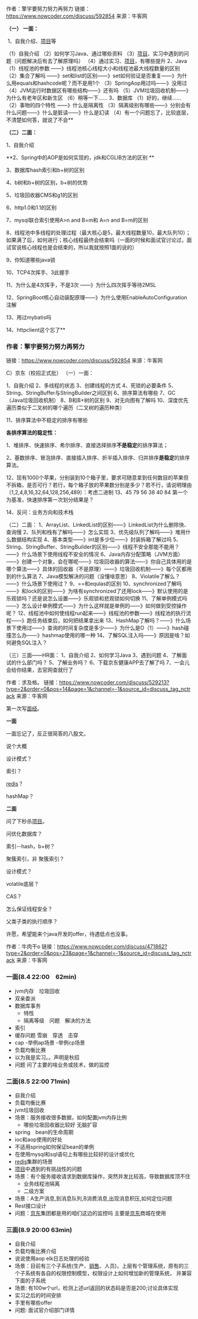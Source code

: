 作者：擎宇要努力努力再努力
链接：https://www.nowcoder.com/discuss/592854
来源：牛客网

**（一）**      **一面：**

​    1、自我介绍、[项目]()等  

 （1）自我介绍
 （2）如何学习Java、通过哪些资料
 （3）[项目]()、实习中遇到的问题（问题解决后有去了解原理吗）
 （4）通过实习、[项目]()，有哪些提升
 2、Java
 （1）线程池的参数 ——》线程池核心线程大小和线程池最大线程数量的区别
 （2）集合了解吗 ——》set和list的区别——》set如何验证是否重复——》为什么用equals和hashcode呢？而不是用1个
 （3）SpringAop用过吗——》没用过
 （4）JVM运行时数据区有哪些结构——》还有吗
 （5）JVM垃圾回收机制——》为什么有老年区和新生区
 （6）稍等一下……
 3、数据库
 （1）好的，继续……
 （2）事物的四个特性 ——》什么是隔离性
 （3）隔离级别有哪些——》分别会有什么问题——》什么是脏读——》什么是幻读
 （4）有一个问题忘了，比较底层，不清楚如何答，就说了不会**



**（二）二面：**  

1、自我介绍 

**2、Spring中的AOP是如何实现的，jdk和CGLIB方法的区别                      **

3、数据库hash索引和b+树的区别                      

4、b树和b+树的区别，b+树的优势                      

5、垃圾回收器CMS和g1的区别                      

6、http1.0和1.1的区别                      

7、mysql联合索引使用A>n and B=m和 A=n and B=m的区别                      

8、线程池中多线程的处理过程（最大核心是5，最大线程数量10，最大队列10）；如果满了后，如何进行；核心线程最终会结束吗（一面的时候和面试官讨论过，面试官说核心线程也是会结束的，所以我就按照1面的说的）                      

9、你知道哪些java锁                      

10、TCP4次挥手、3此握手                      

11、为什么是4次挥手，不是3次 ——》为什么四次挥手等待2MSL                      

12、SpringBoot核心自动装配原理——》为什么使用EnableAutoConfiguration 注解                      

13、用过mybatis吗                     

 14、httpclient这个忘了**





### 作者：擎宇要努力努力再努力

链接：https://www.nowcoder.com/discuss/592854
来源：牛客网

C）京东（校招正式批）
（一）一面：

1、自我介绍
2、多线程的状态
3、创建线程的方式
4、死锁的必要条件
5、String、StringBuffer与StringBuilder之间区别
6、排序算法有哪些
7、GC（Java垃圾回收机制）
8、B和B+树的区别
9、对无向图有了解吗
10、深度优先遍历类似于二叉树的哪个遍历（二叉树的遍历种类）

11、排序算法中不稳定的排序有哪些

**各排序算法的稳定性：**

1、堆排序、快速排序、希尔排序、直接选择排序**不是稳定**的排序算法；

2、基数排序、冒泡排序、直接插入排序、折半插入排序、归并排序**是稳定**的排序算法。

12、现有1000个苹果，分别装到10个箱子里，要求可随意拿到任何数目的苹果但不拆箱，是否可行？若行，每个箱子放的苹果数分别是多少？若不行，请说明理由
（1,2,4,8,16,32,64,128,256,489）：考虑二进制
13、45 79 56 38 40 84 第一个为基准，快速排序第一次划分结果是？

14、反问：业务方向和技术栈



（二）二面：
1、ArrayList、LinkedList的区别——》LinkedList为什么删除快、查询慢
2、队列和栈有了解吗——》怎么实现
3、优先级队列了解吗——》堆用什么数据结构实现
4、基本类型——》int是多少位——》封装拆箱了解过吗
5、String、StringBuffer、StringBuilder的区别——》线程不安全那能不能用？——》什么场景下使用线程不安全的情况
6、Java内存分配策略（JVM方面）——》创建一个对象，会在哪呢——》垃圾回收器的算法——》你自己具体用的是哪个算法——》具体的回收器（不是原理）——》垃圾回收机制——》每个区都用到的什么算法
7、Java模型解决的问题（没懂啥意思）
8、Violatile了解么？——》什么场景下使用过？
9、==和equlas的区别
10、synchronized了解吗——》和lock的区别——》为啥有synchronized了还用lock——》默认使用的是乐观锁吗？还是说怎么设置——》乐观锁和悲观锁如何切换
11、了解单例模式吗——》怎么设计单例模式——》为什么这样就是单例的——》如何做到受控操作呢？
12、线程池中如何使线程run起来——》线程池的参数——》线程池的执行流程——》跑任务结束后，如何把结果拿出来
13、HashMap了解吗？——》什么场景下使用过——》查询的时间复杂度是多少——》为什么是O（1）——》hash碰撞怎么办——》hashmap使用的哪一种
14、了解SQL注入吗——》原因是啥？如何避免SQL注入？

（三）三面——HR面：
1、自我介绍
2、如何学习Java
3、遇到问题
4、了解面试的什么部门吗？
5、了解业务吗？
6、下载京东健康APP去了解了吗
7、一会儿会给你结果，去官网查就行了





作者：求及格。
链接：https://www.nowcoder.com/discuss/529213?type=2&order=0&pos=14&page=1&channel=-1&source_id=discuss_tag_nctrack
来源：牛客网



第一次写[面经]()。 

  **一面** 

  一面忘记了，反正很简答的八股文。 

  说个大概 

  设计模式？ 

  索引？ 

  [redis]()？ 

  hashMap？ 


  **二面** 

  问了下秒杀[项目]()。 

  问优化数据库？ 

  索引--hash，b+树？ 

  聚簇索引，非 聚簇索引？ 

  设计模式？ 

  volatile底层？ 

  CAS？ 

  怎么保证线程安全？ 

  父类子类的执行顺序？ 

  许愿，希望能来个java开发的offer，待遇低点也没事。





作者：牛肉干o
链接：https://www.nowcoder.com/discuss/471862?type=2&order=0&pos=23&page=1&channel=-1&source_id=discuss_tag_nctrack
来源：牛客网



### 一面(8.4 22:00　62min)

- jvm内存　垃圾回收 
- 双亲委派 
- 数据库事务  
  - 特性 
  - 隔离等级　问题　解决的方法 
- 索引 
- 缓存问题 雪崩　穿透　击穿 
- cap
   -举例ap场景
   -举例cp场景 
- 负载均衡比赛 
- 以为我是实习。。声明是秋招 
- 问题
  问了主要的啥业务或技术，做的监控 

### 二面(8.5 22:00 71min)

- 自我介绍 
- 负载均衡比赛 
- jvm垃圾回收 
- 场景：服务接收很多数据，如何配置jvm内存比例  
  - 哪些垃圾回收器比较好
    无脑扩容 
- spring　bean的生命周期 
- ioc和aop使用的好处 
- 不适用spring如何保证bean的单例 
- 在使用mysql和sql语句上有哪些比较好的设计或优化 
- [redis]()集群的场景 
- [项目]()中遇到的有挑战性的问题 
- 场景：有个服务接收请求到数据库操作，突然并发比较高，导致数据库顶不住  
  - 业务线程池隔离 
  - 二级方案 
- 场景：A生产消息,到消息队列,B消费消息,出现消息积压,如何定位问题 
- Rest接口设计 
- 问题：[京东]()集团都是用的咱们这边的监控吗
  主要是[京东]()商城在使用 

### 三面(8.9 20:00 63min)

- 自我介绍 
- 负载均衡比赛介绍 
- 说说使用aop elk日志处理的经验 
- 场景：目前有三个子系统(生产、[销售]()、人员)，上层有个管理系统，原有的三个子系统有各自的权限控制模型，权限设计上如何增加新的管理系统，
  并兼容下面的子系统 
- 场景: 有100w个url，检测上述url返回的状态码是否是200;讨论具体实现 
- 实习之后的时间安排 
- 手里有哪些offer 
- 问题:
  面试官介绍部门详情